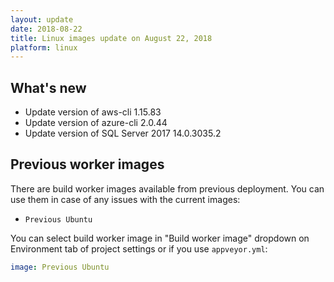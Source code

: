 ```yaml
---
layout: update
date: 2018-08-22
title: Linux images update on August 22, 2018
platform: linux
---
```


## What's new

* Update version of aws-cli 1.15.83
* Update version of azure-cli 2.0.44
* Update version of SQL Server 2017 14.0.3035.2


## Previous worker images

There are build worker images available from previous deployment. You can use them in case of any issues with the current images:

* `Previous Ubuntu`

You can select build worker image in "Build worker image" dropdown on Environment tab of project settings or if you use `appveyor.yml`:

```yaml
image: Previous Ubuntu
```
